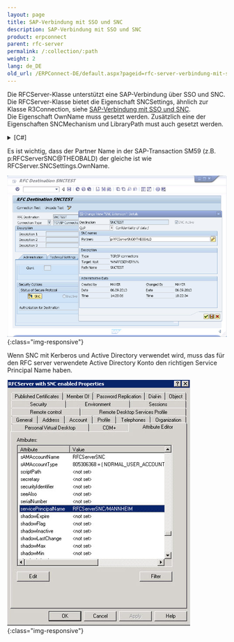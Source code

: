 ```yaml
---
layout: page
title: SAP-Verbindung mit SSO und SNC
description: SAP-Verbindung mit SSO und SNC
product: erpconnect
parent: rfc-server
permalink: /:collection/:path
weight: 2
lang: de_DE
old_url: /ERPConnect-DE/default.aspx?pageid=rfc-server-verbindung-mit-sso-und-snc
---
```


Die RFCServer-Klasse unterstützt eine SAP-Verbindung über SSO und SNC.<br>
Die RFCServer-Klasse bietet die Eigenschaft SNCSettings, ähnlich zur Klasse R3Connection, siehe [SAP-Verbindung mit SSO und SNC]().<br>
Die Eigenschaft OwnName muss gesetzt werden. Zusätzlich eine der Eigenschaften SNCMechanism und LibraryPath must auch gesetzt werden. 

<details>
<summary>[C#]</summary>
{% highlight csharp %}
RFCServer rfcServer = new RFCServer();
rfcServer.GatewayHost = "reutlingen";
rfcServer.GatewayService = "sapgw00";
rfcServer.ProgramID = "SNCTEST";
rfcServer.SNCSettings.Enabled = true;
rfcServer.SNCSettings.Mechanism = SNCMechanism.Kerberos5;
rfcServer.SNCSettings.OwnName = "p:RFCServerSNC@THEOBALD";
 
rfcServer.Protocol = ClientProtocol.RFC;
rfcServer.CanReceiveIdocs = true;
rfcServer.IsUnicode = true;
{% endhighlight %}
</details>

Es ist wichtig, dass der Partner Name in der SAP-Transaction SM59 (z.B. p:RFCServerSNC@THEOBALD) der gleiche ist wie RFCServer.SNCSettings.OwnName. 

![RFCServer-Destination](/img/content/RFCServer-Destination.jpg){:class="img-responsive"}

Wenn SNC mit Kerberos und Active Directory verwendet wird, muss das für den RFC server verwendete Active Directory Konto den richtigen Service Principal Name haben.


![RFCServer-AD](/img/content/RFCServer-AD.jpg){:class="img-responsive"}
